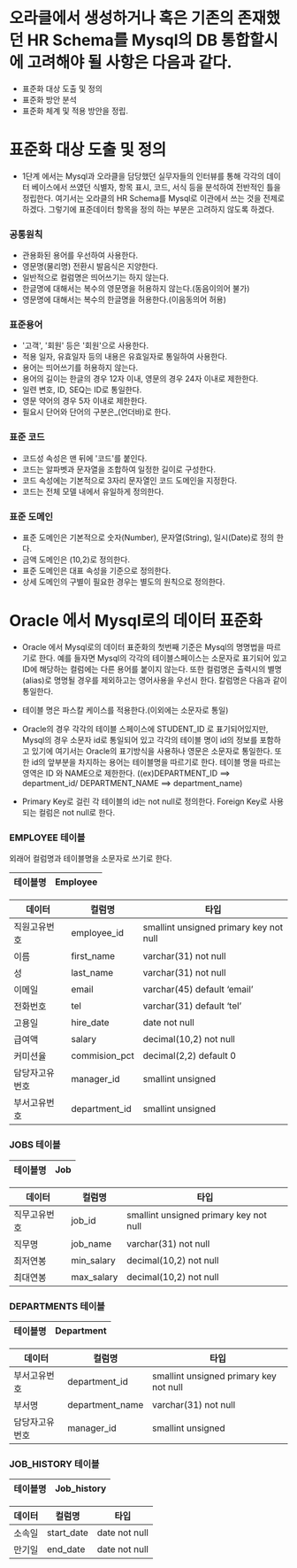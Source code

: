 # 오라클에서 생성하거나 혹은 기존의 존재했던 HR Schema를 Mysql의 DB 통합할시에 고려해야 될 사항은 다음과 같다.  
- 표준화 대상 도출 및 정의  
- 표준화 방안 분석  
- 표준화 체계 및 적용 방안을 정립.  
  
# 표준화 대상 도출 및 정의  
- 1단계 에서는 Mysql과 오라클을 담당했던 실무자들의 인터뷰를 통해 각각의 데이터 베이스에서 쓰였던 식별자, 항목 표시, 코드, 서식 등을 분석하여 전반적인 틀을 정립한다. 여기서는 오라클의 HR Schema를 Mysql로 이관에서 쓰는 것을 전제로 하겠다. 그렇기에 표준데이터 항목을 정의 하는 부분은 고려하지 않도록 하겠다.  
### 공통원칙  
- 관용화된 용어를 우선하여 사용한다.  
- 영문명(물리명) 전환시 발음식은 지양한다.  
- 일반적으로 컬럼명은 띄어쓰기는 하지 않는다.  
- 한글명에 대해서는 복수의 영문명을 허용하지 않는다.(동음이의어 불가)  
- 영문명에 대해서는 복수의 한글명을 허용한다.(이음동의어 허용)  
  
### 표준용어  
- '고객', '회원' 등은 '회원'으로 사용한다.  
- 적용 일자, 유효일자 등의 내용은 유효일자로 통일하여 사용한다.  
- 용어는 띄어쓰기를 허용하지 않는다.  
- 용어의 길이는 한글의 경우 12자 이내, 영문의 경우 24자 이내로 제한한다.  
- 일련 변호, ID, SEQ는 ID로 통일한다.  
- 영문 약어의 경우 5자 이내로 제한한다.  
- 필요시 단어와 단어의 구분은_(언더바)로 한다.  
  
### 표준 코드  
- 코드성 속성은 맨 뒤에 '코드'를 붙인다.  
- 코드는 알파벳과 문자열을 조합하여 일정한 길이로 구성한다.  
- 코드 속성에는 기본적으로 3자리 문자열인 코드 도메인을 지정한다.  
- 코드는 전체 모델 내에서 유일하게 정의한다.  
  
### 표준 도메인  
- 표준 도메인은 기본적으로 숫자(Number), 문자열(String), 일시(Date)로 정의 한다.  
- 금액 도메인은 (10,2)로 정의한다.  
- 표준 도메인은 대표 속성을 기준으로 정의한다.  
- 상세 도메인의 구별이 필요한 경우는 별도의 원칙으로 정의한다.  
  
# Oracle 에서 Mysql로의 데이터 표준화  
- Oracle 에서 Mysql로의 데이터 표준화의 첫번째 기준은 Mysql의 명명법을 따르기로 한다. 예를 들자면 Mysql의 각각의 테이블스페이스는 소문자로 표기되어 있고 ID에 해당하는 컬럼에는 다른 용어를 붙이지 않는다. 또한 컬럼명은 출력시의 별명(alias)로 명명될 경우를 제외하고는 영어사용을 우선시 한다. 칼럼명은 다음과 같이 통일한다.  
  
- 테이블 명은 파스칼 케이스를 적용한다.(이외에는 소문자로 통일)  
  
- Oracle의 경우 각각의 테이블 스페이스에 STUDENT_ID 로 표기되어있지만, Mysql의 경우 소문자 id로 통일되어 있고 각각의 테이블 명이 id의 정보를 포함하고 있기에 여기서는 Oracle의 표기방식을 사용하나 영문은 소문자로 통일한다. 또한 id의 앞부분을 차지하는 용어는 테이블명을 따르기로 한다. 테이블 명을 따르는 영역은 ID 와 NAME으로 제한한다. ((ex)DEPARTMENT_ID ==> department_id/ DEPARTMENT_NAME ==> department_name)  
  
- Primary Key로 걸린 각 테이블의 id는 not null로 정의한다. Foreign Key로 사용되는 컬럼은 not null로 한다.  
  
### EMPLOYEE 테이블  
외래어 컬럼명과 테이블명을 소문자로 쓰기로 한다.  
  
테이블명 | Employee  
--------|---------   
  
데이터 | 컬럼명 | 타입  
--------|---------|--------  
직원고유번호 | employee_id | smallint unsigned primary key not null  
이름 | first_name | varchar(31) not null  
성 | last_name | varchar(31) not null  
이메일 | email | varchar(45) default ‘email’  
전화번호 | tel | varchar(31) default ‘tel’  
고용일 | hire_date | date not null  
급여액 | salary | decimal(10,2) not null  
커미션율 | commision_pct | decimal(2,2) default 0  
담당자고유번호 | manager_id | smallint unsigned  
부서고유번호 | department_id | smallint unsigned  
  
### JOBS 테이블  
  
테이블명 | Job  
--------|---------   

데이터 | 컬럼명 | 타입  
--------|---------|--------  
직무고유번호 | job_id | smallint unsigned primary key not null  
직무명 | job_name | varchar(31) not null  
최저연봉 | min_salary | decimal(10,2) not null  
최대연봉 | max_salary | decimal(10,2) not null  
  
### DEPARTMENTS 테이블  
  
테이블명 | Department  
--------|---------   

데이터 | 컬럼명 | 타입  
--------|---------|--------  
부서고유번호 | department_id | smallint unsigned primary key not null  
부서명 | department_name | varchar(31) not null  
담당자고유번호 | manager_id | smallint unsigned  
  
### JOB_HISTORY 테이블  
  
테이블명 | Job_history  
--------|---------   
  
데이터 | 컬럼명 | 타입  
--------|---------|--------  
소속일 | start_date | date not null  
만기일 | end_date | date not null  
